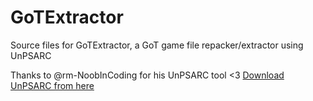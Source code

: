 # GoTExtractor
 Source files for GoTExtractor, a GoT game file repacker/extractor using UnPSARC

 Thanks to @rm-NoobInCoding for his UnPSARC tool <3
 [Download UnPSARC from here](https://github.com/rm-NoobInCoding/UnPSARC/releases)
